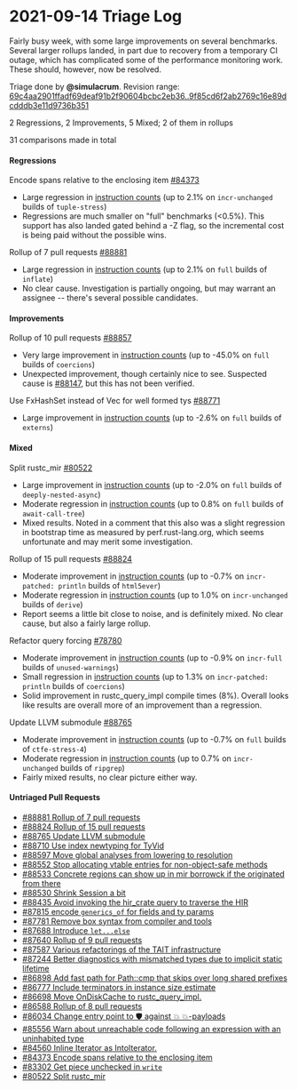 # 2021-09-14 Triage Log

Fairly busy week, with some large improvements on several benchmarks. Several
larger rollups landed, in part due to recovery from a temporary CI outage, which
has complicated some of the performance monitoring work. These should, however,
now be resolved.

Triage done by **@simulacrum**.
Revision range: [69c4aa2901ffadf69deaf91b2f90604bcbc2eb36..9f85cd6f2ab2769c16e89dcdddb3e11d9736b351](https://perf.rust-lang.org/?start=69c4aa2901ffadf69deaf91b2f90604bcbc2eb36&end=9f85cd6f2ab2769c16e89dcdddb3e11d9736b351&absolute=false&stat=instructions%3Au)

2 Regressions, 2 Improvements, 5 Mixed; 2 of them in rollups

31 comparisons made in total

#### Regressions

Encode spans relative to the enclosing item [#84373](https://github.com/rust-lang/rust/issues/84373)
- Large regression in [instruction counts](https://perf.rust-lang.org/compare.html?start=8c2b6ea37d7719a0370bd404030eef9702c1752c&end=547d9374d26f203ab963b3ffe1ed36bd70f16633&stat=instructions:u) (up to 2.1% on `incr-unchanged` builds of `tuple-stress`)
- Regressions are much smaller on "full" benchmarks (<0.5%). This support has
  also landed gated behind a -Z flag, so the incremental cost is being paid
  without the possible wins.

Rollup of 7 pull requests [#88881](https://github.com/rust-lang/rust/issues/88881)
- Large regression in [instruction counts](https://perf.rust-lang.org/compare.html?start=9ef27bf7dc50a8b51435579b4f2e86f7ee3f7a94&end=c7dbe7a830100c70d59994fd940bf75bb6e39b39&stat=instructions:u) (up to 2.1% on `full` builds of `inflate`)
- No clear cause. Investigation is partially ongoing, but may warrant an
  assignee -- there's several possible candidates.

#### Improvements

Rollup of 10 pull requests [#88857](https://github.com/rust-lang/rust/issues/88857)
- Very large improvement in [instruction counts](https://perf.rust-lang.org/compare.html?start=641e02f388acc6b1d316a59c605a32d1711a8758&end=43769af69e43d0fb9770f0a392671f000595df78&stat=instructions:u) (up to -45.0% on `full` builds of `coercions`)
- Unexpected improvement, though certainly nice to see. Suspected cause is
  [#88147](https://github.com/rust-lang/rust/pull/88147), but this has not been
  verified.

Use FxHashSet instead of Vec for well formed tys [#88771](https://github.com/rust-lang/rust/issues/88771)
- Large improvement in [instruction counts](https://perf.rust-lang.org/compare.html?start=0212c70b1df2aa542aef48d5fcde0af3734970c6&end=9ef27bf7dc50a8b51435579b4f2e86f7ee3f7a94&stat=instructions:u) (up to -2.6% on `full` builds of `externs`)


#### Mixed

Split rustc_mir [#80522](https://github.com/rust-lang/rust/issues/80522)
- Large improvement in [instruction counts](https://perf.rust-lang.org/compare.html?start=47ae8deb8a35030bdc4e502b03400800864cc264&end=97032a6dfacdd3548e4bff98c90a6b3875a14077&stat=instructions:u) (up to -2.0% on `full` builds of `deeply-nested-async`)
- Moderate regression in [instruction counts](https://perf.rust-lang.org/compare.html?start=47ae8deb8a35030bdc4e502b03400800864cc264&end=97032a6dfacdd3548e4bff98c90a6b3875a14077&stat=instructions:u) (up to 0.8% on `full` builds of `await-call-tree`)
- Mixed results. Noted in a comment that this also was a slight regression in
  bootstrap time as measured by perf.rust-lang.org, which seems unfortunate and
  may merit some investigation.

Rollup of 15 pull requests [#88824](https://github.com/rust-lang/rust/issues/88824)
- Moderate improvement in [instruction counts](https://perf.rust-lang.org/compare.html?start=b69fe57261086e70aea9d5b58819a1794bf7c121&end=22719efcc570b043f2e519d6025e5f36eab38fe2&stat=instructions:u) (up to -0.7% on `incr-patched: println` builds of `html5ever`)
- Moderate regression in [instruction counts](https://perf.rust-lang.org/compare.html?start=b69fe57261086e70aea9d5b58819a1794bf7c121&end=22719efcc570b043f2e519d6025e5f36eab38fe2&stat=instructions:u) (up to 1.0% on `incr-unchanged` builds of `derive`)
- Report seems a little bit close to noise, and is definitely mixed. No clear
  cause, but also a fairly large rollup.

Refactor query forcing [#78780](https://github.com/rust-lang/rust/issues/78780)
- Moderate improvement in [instruction counts](https://perf.rust-lang.org/compare.html?start=43769af69e43d0fb9770f0a392671f000595df78&end=8c2b6ea37d7719a0370bd404030eef9702c1752c&stat=instructions:u) (up to -0.9% on `incr-full` builds of `unused-warnings`)
- Small regression in [instruction counts](https://perf.rust-lang.org/compare.html?start=43769af69e43d0fb9770f0a392671f000595df78&end=8c2b6ea37d7719a0370bd404030eef9702c1752c&stat=instructions:u) (up to 1.3% on `incr-patched: println` builds of `coercions`)
- Solid improvement in rustc_query_impl compile times (8%). Overall looks like
  results are overall more of an improvement than a regression.

Update LLVM submodule [#88765](https://github.com/rust-lang/rust/issues/88765)
- Moderate improvement in [instruction counts](https://perf.rust-lang.org/compare.html?start=0273e3bce7a0ce49e96a9662163e2380cb87e0be&end=0212c70b1df2aa542aef48d5fcde0af3734970c6&stat=instructions:u) (up to -0.7% on `full` builds of `ctfe-stress-4`)
- Moderate regression in [instruction counts](https://perf.rust-lang.org/compare.html?start=0273e3bce7a0ce49e96a9662163e2380cb87e0be&end=0212c70b1df2aa542aef48d5fcde0af3734970c6&stat=instructions:u) (up to 0.7% on `incr-unchanged` builds of `ripgrep`)
- Fairly mixed results, no clear picture either way.

#### Untriaged Pull Requests

- [#88881 Rollup of 7 pull requests](https://github.com/rust-lang/rust/pull/88881)
- [#88824 Rollup of 15 pull requests](https://github.com/rust-lang/rust/pull/88824)
- [#88765 Update LLVM submodule](https://github.com/rust-lang/rust/pull/88765)
- [#88710 Use index newtyping for TyVid](https://github.com/rust-lang/rust/pull/88710)
- [#88597 Move global analyses from lowering to resolution](https://github.com/rust-lang/rust/pull/88597)
- [#88552 Stop allocating vtable entries for non-object-safe methods](https://github.com/rust-lang/rust/pull/88552)
- [#88533 Concrete regions can show up in mir borrowck if the originated from there](https://github.com/rust-lang/rust/pull/88533)
- [#88530 Shrink Session a bit](https://github.com/rust-lang/rust/pull/88530)
- [#88435 Avoid invoking the hir_crate query to traverse the HIR](https://github.com/rust-lang/rust/pull/88435)
- [#87815 encode `generics_of` for fields and ty params](https://github.com/rust-lang/rust/pull/87815)
- [#87781 Remove box syntax from compiler and tools](https://github.com/rust-lang/rust/pull/87781)
- [#87688 Introduce `let...else`](https://github.com/rust-lang/rust/pull/87688)
- [#87640 Rollup of 9 pull requests](https://github.com/rust-lang/rust/pull/87640)
- [#87587 Various refactorings of the TAIT infrastructure](https://github.com/rust-lang/rust/pull/87587)
- [#87244 Better diagnostics with mismatched types due to implicit static lifetime](https://github.com/rust-lang/rust/pull/87244)
- [#86898 Add fast path for Path::cmp that skips over long shared prefixes](https://github.com/rust-lang/rust/pull/86898)
- [#86777 Include terminators in instance size estimate](https://github.com/rust-lang/rust/pull/86777)
- [#86698 Move OnDiskCache to rustc_query_impl.](https://github.com/rust-lang/rust/pull/86698)
- [#86588 Rollup of 8 pull requests](https://github.com/rust-lang/rust/pull/86588)
- [#86034 Change entry point to 🛡️ against 💥 💥-payloads](https://github.com/rust-lang/rust/pull/86034)
- [#85556 Warn about unreachable code following an expression with an uninhabited type](https://github.com/rust-lang/rust/pull/85556)
- [#84560 Inline Iterator as IntoIterator.](https://github.com/rust-lang/rust/pull/84560)
- [#84373 Encode spans relative to the enclosing item](https://github.com/rust-lang/rust/pull/84373)
- [#83302 Get piece unchecked in `write`](https://github.com/rust-lang/rust/pull/83302)
- [#80522 Split rustc_mir](https://github.com/rust-lang/rust/pull/80522)
